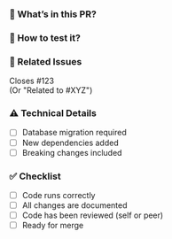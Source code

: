 ### 🔧 What’s in this PR?
<!-- Brief description of the changes introduced -->

### 🧪 How to test it?
<!-- Provide steps for manual testing or describe automated tests -->

### 📌 Related Issues
Closes #123  
(Or "Related to #XYZ")

### ⚠️ Technical Details
- [ ] Database migration required
- [ ] New dependencies added
- [ ] Breaking changes included

### ✅ Checklist
- [ ] Code runs correctly
- [ ] All changes are documented
- [ ] Code has been reviewed (self or peer)
- [ ] Ready for merge